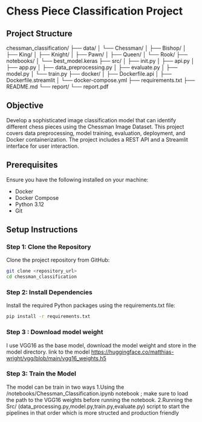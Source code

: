 
# Chess Piece Classification Project

## Project Structure

chessman_classification/
├── data/
│ └── Chessman/
│ ├── Bishop/
│ ├── King/
│ ├── Knight/
│ ├── Pawn/
│ ├── Queen/
│ └── Rook/
├── notebooks/
│ └── best_model.keras
├── src/
│ ├── init.py
│ ├── api.py
│ ├── app.py
│ ├── data_preprocessing.py
│ ├── evaluate.py
│ ├── model.py
│ └── train.py
├── docker/
│ ├── Dockerfile.api
│ ├── Dockerfile.streamlit
│ └── docker-compose.yml
├── requirements.txt
├── README.md
└── report/
└── report.pdf



## Objective

Develop a sophisticated image classification model that can identify different chess pieces using the Chessman Image Dataset. This project covers data preprocessing, model training, evaluation, deployment, and Docker containerization. The project includes a REST API and a Streamlit interface for user interaction.

## Prerequisites

Ensure you have the following installed on your machine:

- Docker
- Docker Compose
- Python 3.12
- Git

## Setup Instructions

### Step 1: Clone the Repository

Clone the project repository from GitHub:

```bash
git clone <repository_url>
cd chessman_classification
```

### Step 2: Install Dependencies
Install the required Python packages using the requirements.txt file:
``` bash
pip install -r requirements.txt
```

### Step 3 : Download model weight 

 I use VGG16 as the base model, download the model weight and store in the model directory. link to the model https://huggingface.co/matthias-wright/vgg/blob/main/vgg16_weights.h5


### Step 3: Train the Model
 The model can be train in two ways
1.Using the /notebooks/Chessman_Classification.ipynb notebook ; make sure to load the path to the VGG16 weights before running the notebook.
2.Running the Src/ (data_processing.py,model.py,train.py,evaluate.py) script to start the pipelines in that  order which is more structed and production friendly 

